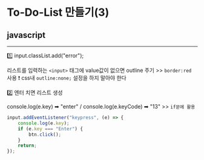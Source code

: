 # To-Do-List 만들기(3) 
## javascript
---

1️⃣ input.classList.add("error");

리스트를 입력하는 `<input>` 태그에 value값이 없으면 outline 주기 >> `border:red` 사용
❗ css내 `outline:none;` 설정을 하지 말아야 한다

2️⃣ 엔터 치면 리스트 생성

console.log(e.key) ➡ "enter" / console.log(e.keyCode) ➡ "13"  >> `if문에 활용`
```js
input.addEventListener("keypress", (e) => {
    console.log(e.key);
    if (e.key === "Enter") {
        btn.click();
    }
    return;
});
```
